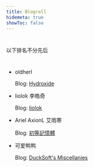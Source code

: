 ```yaml
---
title: Blogroll
hidemeta: true
showToc: false
---
```


<p style="margin: 40px 0;">
  以下排名不分先后
</p>

<style>
  main li {
    margin: 28px 0;
  }
</style>

- oldherl

  Blog: [Hydroxide](https://blog.oldherl.one/)

- liolok 李皓奇

  Blog: [liolok](https://liolok.com/)

- Ariel AxionL 艾雨寒

  Blog: [初等記憶體](https://axionl.me/)

- 可爱鸭鸭

  Blog: [DuckSoft's Miscellanies](https://www.ducksoft.site/)
